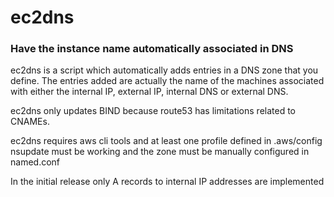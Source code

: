 ec2dns
======

### Have the instance name automatically associated in DNS

ec2dns is a script which automatically adds entries in a DNS zone that you
define. The entries added are actually the name of the machines associated
with either the internal IP, external IP, internal DNS or external DNS.

ec2dns only updates BIND because route53 has limitations related to CNAMEs.

ec2dns requires aws cli tools and at least one profile defined in .aws/config
nsupdate must be working and the zone must be manually configured in named.conf

In the initial release only A records to internal IP addresses are implemented
